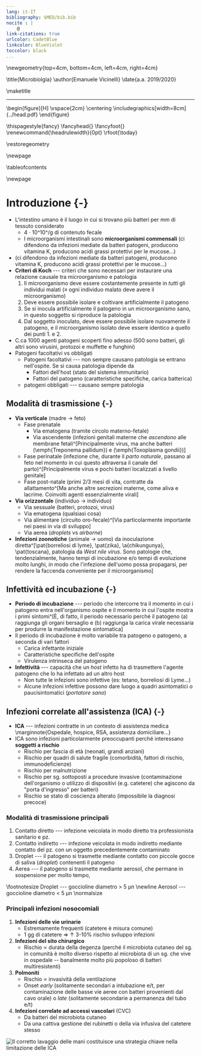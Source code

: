 ```yaml
---
lang: it-IT
bibliography: $MED/bib.bib
nocite : |
    @
link-citations: true
urlcolor: CadetBlue
linkcolor: BlueViolet
toccolor: black
...
```


<!-- Nuova geometria per avere la copertina centrata -->
\newgeometry{top=4cm, bottom=4cm, left=4cm, right=4cm}

\title{Microbiolgia}
\author{Emanuele Vicinelli}
\date{a.a. 2019/2020}

\maketitle

* * * *

\begin{figure}[H]
\vspace{2cm}
\centering
\includegraphics[width=8cm]{../head.pdf}
\end{figure}


<!-- Data in cui il pdf è stato compilato-->
\thispagestyle{fancy}
\fancyhead{}
\fancyfoot{}
\renewcommand{\headrulewidth}{0pt}
\rfoot{\today}

\restoregeometry

\newpage

\tableofcontents

\newpage

# Introduzione {-}
- L'intestino umano è il luogo in cui si trovano più batteri per mm di tessuto considerato
    - 4 $\cdot$ 10^10^/g di contenuto fecale
    - I microorganismi intestinali sono __microorganismi commensali__ (ci difendono da infezioni mediate da batteri patogeni, producono vitamina K, producono acidi grassi protettivi per le mucose...)
-  (ci difendono da infezioni mediate da batteri patogeni, producono vitamina K, producono acidi grassi protettivi per le mucose...)
- __Criteri di Koch__ --- criteri che sono necessari per instaurare una relazione causale tra microorganismo e patologia
    1. Il microorganismo deve essere costantemente presente in _tutti_ gli individui malati (≡ ogni individuo malato deve avere il microorganismo)
    2. Deve essere possibile isolare e coltivare artificialmente il patogeno
    3. Se si inocula artificialmente il patogeno in un microorganismo sano, in questo soggetto si riproduce la patologia
    4. Dal soggetto inoculato, deve essere possibile isolare nuovamente il patogeno, e il microorganismo isolato deve essere identico a quello dei punti 1. e 2.
- C.ca 1000 agenti patogeni scoperti fino adesso (500 sono batteri, gli altri sono virusini, protozoi e muffette e funghini)
- Patogeni facoltativi vs obbligati
    - Patogeni facoltativi --- non sempre causano patologia se entrano nell'ospite. Se si causa patologia dipende da
        - Fattori dell'host (stato del sistema immunitario)
        - Fattori del patogeno (caratteristiche specifiche, carica batterica)
    - patogeni obbligati --- causano sempre patologia

## Modalità di trasmissione {-}
- __Via verticale__ (madre → feto)
    - Fase prenatale
        - Via ematogena (tramite circolo materno-fetale)
        - Via ascendente (infezioni genitali materne che _ascendono_ alle membrane fetali^[Principalmente virus, ma anche batteri (\emph{Treponema pallidum}) e (\emph{Toxoplasma gondii})]
    - Fase perinatale (infezione che, durante il _parto naturale_, passano al feto nel momento in cui questo attraversa il canale del parto)^[Principalmente virus e pochi batteri localizzati a livello genitale]
    - Fase post-natale (primi 2/3 mesi di vita, contratte da allattamento^[Ma anche altre secrezioni materne, come aliva e lacrime. Coinvolti agenti essenzialmente virali]
- __Via orizzontale__ (individuo → individuo)
    - Via sessuale (batteri, protozoi, virus)
    - Via ematogena (qualsiasi cosa)
    - Via alimentare (circuito oro-fecale)^[Via particolarmente importante nei paesi in via di sviluppo]
    - Via aerea (_droplets_ vs _airborne_)
- __Infezioni zoonotiche__ (animale → uomo) da inoculazione diretta^[\pat{borreliosi di lyme}, \pat{zika}, \a{chikungunya}, \pat{toscana}, patologia da _West nile virus_. Sono patologie che, tendenzialmente, hanno tempi di incubazione e/o tempi di evoluzione molto lunghi, in modo che l'infezione dell'uomo possa propagarsi, per rendere la faccenda conveniente per il microorganismo]

## Infettività ed incubazione {-}
- __Periodo di incubazione__ --- periodo che intercorre tra il momento in cui i patogeno entra nell'organismo ospite e il momento in cui l'ospite mostra i primi sintomi^[È, di fatto, il periodo necessario perché il patogeno (a) raggiunga gli organi bersaglio e (b) raggiunga la carica virale necessaria per produrre la manifestazione sintomatica]
- Il periodo di incubazione è molto variabile tra patogeno o patogeno, a seconda di vari fattori
    - Carica infettante iniziale
    - Caratteristiche specifiche dell'ospite
    - Virulenza intrinseca del patogeno
- __Infettività__ --- capacità che un _host_ infetto ha di trasmettere l'agente patogeno che lo ha infettato ad un altro host
    - Non tutte le infezioni sono infettive (es: tetano, borreliosi di Lyme...)
    - Alcune infezioni infettive possono dare luogo a quadri asintomatici o paucisintomatici (_portatore sano_)

## Infezioni correlate all'assistenza (ICA) {-}
- __ICA__ --- infezioni contratte in un contesto di assistenza medica \marginnote{Ospedale, hospice, RSA, assistenza domiciliare...}
- ICA sono infezioni particolarmente preoccupanti perché interessano __soggetti a rischio__
    - Rischio per fascia di età (neonati, grandi anziani)
    - Rischio per quadri di salute fragile (comorbidità, fattori di rischio, immunodeficienze)
    - Rischio per malnutrizione
    - Rischio per sg. sottoposti a procedure invasive (contaminazione dell'organismo o utilizzo di dispositivi (e.g. catetere) che agiscono da "porta d'ingresso" per batteri)
    - Rischio se stato di coscienza alterato (impossibile la diagnosi precoce)

### Modalità di trasmissione principali
1. Contatto diretto --- infezione veicolata in modo diretto tra professionista sanitario e pz.
2. Contatto indiretto --- infezione veicolata in modo indiretto mediante contatto del pz. con un oggetto precedentemente contaminato
3. Droplet --- il patogeno si trasmette mediante contatto con piccole gocce di saliva (_droplet_) contenenti il patogeno
4. Aerea --- il patogeno si trasmette mediante aerosol, che permane in sospensione per molto tempo, 

\footnotesize
Droplet --- goccioline diametro > 5 μn \newline
Aerosol --- goccioline diametro < 5 μn
\normalsize

### Principali infezioni nosocomiali
1. __Infezioni delle vie urinarie__
    - Estremamente frequenti (catetere è misura comune)
    - 1 gg di catetere ⇒ ↑ 3-10% rischio sviluppo infezioni
2. __Infezioni del sito chirurgico__
    - Rischio $\propto$ durata della degenza (perché il microbiota cutaneo del sg. in comunità è molto diverso rispetto al microbiota di un sg. che vive in ospedale -- banalmente molto più popoloso di batteri multiresistenti)
3. __Polmoniti__
    - Rischio $\propto$ invasività della ventilazione
    - Onset _early_ (solitamente secondari a intubazione e/t, per contaminazione delle basse vie aeree con batteri provenienti dal cavo orale) o _late_ (solitamente secondarie a permanenza del tubo e/t)
4. __Infezioni correlate ad accessi vascolari__ (CVC)
    - Da batteri del microbiota cutaneo
    - Da una cattiva gestione dei rubinetti o della via infusiva del catetere stesso

![Il corretto lavaggio delle mani costituisce una strategia chiave nella limitazione delle ICA](img/lavaggio-mani.png)
